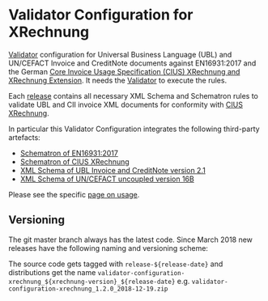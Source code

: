 # Validator Configuration for XRechnung

[Validator](https://github.com/itplr-kosit/validator) configuration for Universal Business Language (UBL) and UN/CEFACT Invoice and CreditNote documents against EN16931:2017 and the German [Core Invoice Usage Specification (CIUS) XRechnung and XRechnung Extension](https://www.xoev.de/die_standards/xrechnung-14741). It needs the [Validator](https://github.com/itplr-kosit/validator) to execute the rules.

Each [release](https://github.com/itplr-kosit/validator-configuration-xrechnung/releases) contains all necessary XML Schema and Schematron rules to validate UBL and CII invoice XML documents for conformity with [CIUS XRechnung](https://www.xoev.de/xrechnung-16828).

In particular this Validator Configuration integrates the following third-party artefacts:

* [Schematron of EN16931:2017](https://github.com/ConnectingEurope/eInvoicing-EN16931)
* [Schematron of CIUS XRechnung](https://github.com/itplr-kosit/xrechnung-schematron/)
* [XML Schema of UBL Invoice and CreditNote version 2.1](http://docs.oasis-open.org/ubl/os-UBL-2.1/)
* [XML Schema of UN/CEFACT uncoupled version 16B](http://www.unece.org/cefact/xml_schemas/index.html)

Please see the specific [page on usage](docs/usage.md).

## Versioning

The git master branch always has the latest code. Since March 2018 new releases have the following naming and versioning scheme:

The source code gets tagged with `release-${release-date}` and distributions get the name `validator-configuration-xrechnung_${xrechnung-version}_${release-date}` e.g. `validator-configuration-xrechnung_1.2.0_2018-12-19.zip`
